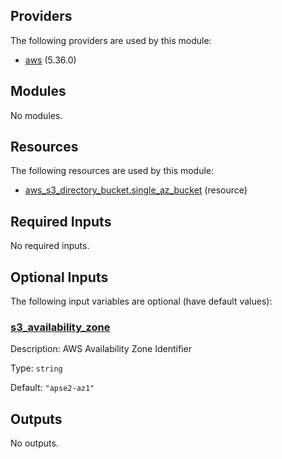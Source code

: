 ## Providers

The following providers are used by this module:

- <a name="provider_aws"></a> [aws](#provider_aws) (5.36.0)

## Modules

No modules.

## Resources

The following resources are used by this module:

- [aws_s3_directory_bucket.single_az_bucket](https://registry.terraform.io/providers/hashicorp/aws/latest/docs/resources/s3_directory_bucket) (resource)

## Required Inputs

No required inputs.

## Optional Inputs

The following input variables are optional (have default values):

### <a name="input_s3_availability_zone"></a> [s3_availability_zone](#input_s3_availability_zone)

Description: AWS Availability Zone Identifier

Type: `string`

Default: `"apse2-az1"`

## Outputs

No outputs.

